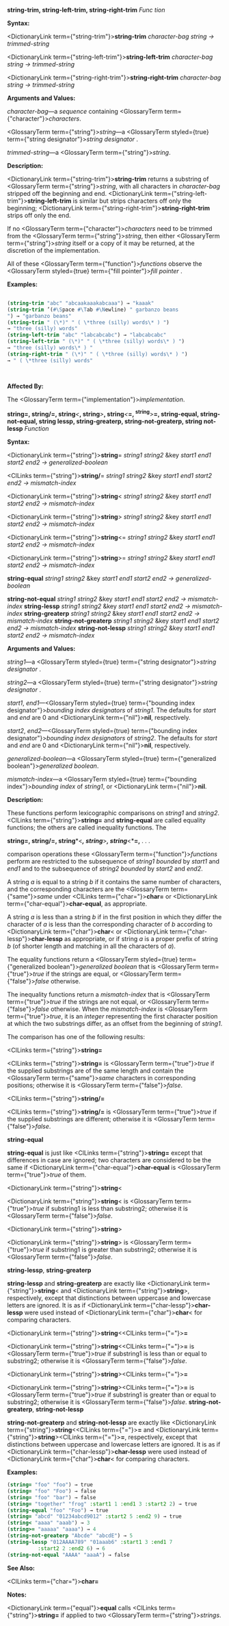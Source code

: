 **string-trim, string-left-trim, string-right-trim** *Func tion* 



**Syntax:** 



<DictionaryLink  term={"string-trim"}><b>string-trim</b></DictionaryLink> *character-bag string → trimmed-string* 



<DictionaryLink  term={"string-left-trim"}><b>string-left-trim</b></DictionaryLink> *character-bag string → trimmed-string* 



<DictionaryLink  term={"string-right-trim"}><b>string-right-trim</b></DictionaryLink> *character-bag string → trimmed-string* 



**Arguments and Values:** 



*character-bag*—a *sequence* containing <GlossaryTerm  term={"character"}><i>characters</i></GlossaryTerm>. 



<GlossaryTerm  term={"string"}><i>string</i></GlossaryTerm>—a <GlossaryTerm styled={true} term={"string designator"}><i>string designator</i></GlossaryTerm> . 



*trimmed-string*—a <GlossaryTerm  term={"string"}><i>string</i></GlossaryTerm>. 



**Description:** 



<DictionaryLink  term={"string-trim"}><b>string-trim</b></DictionaryLink> returns a substring of <GlossaryTerm  term={"string"}><i>string</i></GlossaryTerm>, with all characters in *character-bag* stripped off the beginning and end. <DictionaryLink  term={"string-left-trim"}><b>string-left-trim</b></DictionaryLink> is similar but strips characters off only the beginning; <DictionaryLink  term={"string-right-trim"}><b>string-right-trim</b></DictionaryLink> strips off only the end. 



If no <GlossaryTerm  term={"character"}><i>characters</i></GlossaryTerm> need to be trimmed from the <GlossaryTerm  term={"string"}><i>string</i></GlossaryTerm>, then either <GlossaryTerm  term={"string"}><i>string</i></GlossaryTerm> itself or a copy of it may be returned, at the discretion of the implementation. 



All of these <GlossaryTerm  term={"function"}><i>functions</i></GlossaryTerm> observe the <GlossaryTerm styled={true} term={"fill pointer"}><i>fill pointer</i></GlossaryTerm> . 



**Examples:**
```lisp
 
(string-trim "abc" "abcaakaaakabcaaa") → "kaaak" 
(string-trim ’(#\Space #\Tab #\Newline) " garbanzo beans 
") → "garbanzo beans" 
(string-trim " (\*)" " ( \*three (silly) words\* ) ") 
→ "three (silly) words" 
(string-left-trim "abc" "labcabcabc") → "labcabcabc" 
(string-left-trim " (\*)" " ( \*three (silly) words\* ) ") 
→ "three (silly) words\* ) " 
(string-right-trim " (\*)" " ( \*three (silly) words\* ) ") 
→ " ( \*three (silly) words" 
 
 
```
**Affected By:** 



The <GlossaryTerm  term={"implementation"}><i>implementation</i></GlossaryTerm>. 



<b>string=, string/=, string</b><i>&lt;</i><b>, string</b><i>&gt;</i><b>, string</b><i>&lt;</i><b>=, <sup>string</sup></b>&gt;<b>=, string-equal, string-not-equal, string lessp, string-greaterp, string-not-greaterp, string not-lessp</b> <i>Function</i> 



**Syntax:** 



<DictionaryLink  term={"string"}><b>string</b></DictionaryLink>= *string1 string2* &amp;key *start1 end1 start2 end2 → generalized-boolean* 



<ClLinks  term={"string"}><b>string/</b></ClLinks>= *string1 string2* &amp;key *start1 end1 start2 end2 → mismatch-index* 



<DictionaryLink  term={"string"}><b>string</b></DictionaryLink>&lt; *string1 string2* &amp;key *start1 end1 start2 end2 → mismatch-index* 



<DictionaryLink  term={"string"}><b>string</b></DictionaryLink>&gt; *string1 string2* &amp;key *start1 end1 start2 end2 → mismatch-index* 



<DictionaryLink  term={"string"}><b>string</b></DictionaryLink>&lt;= *string1 string2* &amp;key *start1 end1 start2 end2 → mismatch-index* 



<DictionaryLink  term={"string"}><b>string</b></DictionaryLink>&gt;= *string1 string2* &amp;key *start1 end1 start2 end2 → mismatch-index* 



**string-equal** *string1 string2* &amp;key *start1 end1 start2 end2 → generalized-boolean* 



**string-not-equal** *string1 string2* &amp;key *start1 end1 start2 end2 → mismatch-index* **string-lessp** *string1 string2* &amp;key *start1 end1 start2 end2 → mismatch-index* **string-greaterp** *string1 string2* &amp;key *start1 end1 start2 end2 → mismatch-index* **string-not-greaterp** *string1 string2* &amp;key *start1 end1 start2 end2 → mismatch-index* **string-not-lessp** *string1 string2* &amp;key *start1 end1 start2 end2 → mismatch-index* 



**Arguments and Values:** 



*string1*—a <GlossaryTerm styled={true} term={"string designator"}><i>string designator</i></GlossaryTerm> . 



*string2*—a <GlossaryTerm styled={true} term={"string designator"}><i>string designator</i></GlossaryTerm> . 



*start1*, *end1*—<GlossaryTerm styled={true} term={"bounding index designator"}><i>bounding index designators</i></GlossaryTerm> of *string1*. The defaults for *start* and *end* are 0 and <DictionaryLink  term={"nil"}><b>nil</b></DictionaryLink>, respectively. 



*start2*, *end2*—<GlossaryTerm styled={true} term={"bounding index designator"}><i>bounding index designators</i></GlossaryTerm> of *string2*. The defaults for *start* and *end* are 0 and <DictionaryLink  term={"nil"}><b>nil</b></DictionaryLink>, respectively. 



*generalized-boolean*—a <GlossaryTerm styled={true} term={"generalized boolean"}><i>generalized boolean</i></GlossaryTerm>. 



*mismatch-index*—a <GlossaryTerm styled={true} term={"bounding index"}><i>bounding index</i></GlossaryTerm> of *string1*, or <DictionaryLink  term={"nil"}><b>nil</b></DictionaryLink>. 



**Description:** 



These functions perform lexicographic comparisons on *string1* and *string2*. <ClLinks  term={"string"}><b>string=</b></ClLinks> and **string-equal** are called equality functions; the others are called inequality functions. The 







 



 



**string=, string/=, string***&lt;***, string***&gt;***, string***&lt;***=,** *. . .* 



comparison operations these <GlossaryTerm  term={"function"}><i>functions</i></GlossaryTerm> perform are restricted to the subsequence of *string1 bounded* by *start1* and *end1* and to the subsequence of *string2 bounded* by *start2* and *end2*. 



A string *a* is equal to a string *b* if it contains the same number of characters, and the corresponding characters are the <GlossaryTerm  term={"same"}><i>same</i></GlossaryTerm> under <ClLinks  term={"char="}><b>char=</b></ClLinks> or <DictionaryLink  term={"char-equal"}><b>char-equal</b></DictionaryLink>, as appropriate. 



A string *a* is less than a string *b* if in the first position in which they differ the character of *a* is less than the corresponding character of *b* according to <DictionaryLink  term={"char"}><b>char</b></DictionaryLink>&lt; or <DictionaryLink  term={"char-lessp"}><b>char-lessp</b></DictionaryLink> as appropriate, or if string *a* is a proper prefix of string *b* (of shorter length and matching in all the characters of *a*). 



The equality functions return a <GlossaryTerm styled={true} term={"generalized boolean"}><i>generalized boolean</i></GlossaryTerm> that is <GlossaryTerm  term={"true"}><i>true</i></GlossaryTerm> if the strings are equal, or <GlossaryTerm  term={"false"}><i>false</i></GlossaryTerm> otherwise. 



The inequality functions return a *mismatch-index* that is <GlossaryTerm  term={"true"}><i>true</i></GlossaryTerm> if the strings are not equal, or <GlossaryTerm  term={"false"}><i>false</i></GlossaryTerm> otherwise. When the *mismatch-index* is <GlossaryTerm  term={"true"}><i>true</i></GlossaryTerm>, it is an *integer* representing the first character position at which the two substrings differ, as an offset from the beginning of *string1*. 



The comparison has one of the following results: 



<ClLinks  term={"string"}><b>string=</b></ClLinks> 



<ClLinks  term={"string"}><b>string=</b></ClLinks> is <GlossaryTerm  term={"true"}><i>true</i></GlossaryTerm> if the supplied substrings are of the same length and contain the <GlossaryTerm  term={"same"}><i>same</i></GlossaryTerm> characters in corresponding positions; otherwise it is <GlossaryTerm  term={"false"}><i>false</i></GlossaryTerm>. 



<ClLinks  term={"string"}><b>string/=</b></ClLinks> 



<ClLinks  term={"string"}><b>string/=</b></ClLinks> is <GlossaryTerm  term={"true"}><i>true</i></GlossaryTerm> if the supplied substrings are different; otherwise it is <GlossaryTerm  term={"false"}><i>false</i></GlossaryTerm>. 



**string-equal** 



**string-equal** is just like <ClLinks  term={"string"}><b>string=</b></ClLinks> except that differences in case are ignored; two characters are considered to be the same if <DictionaryLink  term={"char-equal"}><b>char-equal</b></DictionaryLink> is <GlossaryTerm  term={"true"}><i>true</i></GlossaryTerm> of them. 



<DictionaryLink  term={"string"}><b>string</b></DictionaryLink>&lt; 



<DictionaryLink  term={"string"}><b>string</b></DictionaryLink>&lt; is <GlossaryTerm  term={"true"}><i>true</i></GlossaryTerm> if substring1 is less than substring2; otherwise it is <GlossaryTerm  term={"false"}><i>false</i></GlossaryTerm>. 



<DictionaryLink  term={"string"}><b>string</b></DictionaryLink>&gt; 



<DictionaryLink  term={"string"}><b>string</b></DictionaryLink>&gt; is <GlossaryTerm  term={"true"}><i>true</i></GlossaryTerm> if substring1 is greater than substring2; otherwise it is <GlossaryTerm  term={"false"}><i>false</i></GlossaryTerm>. 



**string-lessp**, **string-greaterp** 



**string-lessp** and **string-greaterp** are exactly like <DictionaryLink  term={"string"}><b>string</b></DictionaryLink>&lt; and <DictionaryLink  term={"string"}><b>string</b></DictionaryLink>&gt;, respectively, except that distinctions between uppercase and lowercase letters are ignored. It is as if <DictionaryLink  term={"char-lessp"}><b>char-lessp</b></DictionaryLink> were used instead of <DictionaryLink  term={"char"}><b>char</b></DictionaryLink>&lt; for comparing characters. 



<DictionaryLink  term={"string"}><b>string</b></DictionaryLink>&lt;<ClLinks  term={"="}><b>=</b></ClLinks> 



<DictionaryLink  term={"string"}><b>string</b></DictionaryLink>&lt;<ClLinks  term={"="}><b>=</b></ClLinks> is <GlossaryTerm  term={"true"}><i>true</i></GlossaryTerm> if substring1 is less than or equal to substring2; otherwise it is <GlossaryTerm  term={"false"}><i>false</i></GlossaryTerm>. 



 



 



<DictionaryLink  term={"string"}><b>string</b></DictionaryLink>&gt;<ClLinks  term={"="}><b>=</b></ClLinks> 



<DictionaryLink  term={"string"}><b>string</b></DictionaryLink>&gt;<ClLinks  term={"="}><b>=</b></ClLinks> is <GlossaryTerm  term={"true"}><i>true</i></GlossaryTerm> if substring1 is greater than or equal to substring2; otherwise it is <GlossaryTerm  term={"false"}><i>false</i></GlossaryTerm>. **string-not-greaterp**, **string-not-lessp** 



**string-not-greaterp** and **string-not-lessp** are exactly like <DictionaryLink  term={"string"}><b>string</b></DictionaryLink>&lt;<ClLinks  term={"="}><b>=</b></ClLinks> and <DictionaryLink  term={"string"}><b>string</b></DictionaryLink>&gt;<ClLinks  term={"="}><b>=</b></ClLinks>, respectively, except that distinctions between uppercase and lowercase letters are ignored. It is as if <DictionaryLink  term={"char-lessp"}><b>char-lessp</b></DictionaryLink> were used instead of <DictionaryLink  term={"char"}><b>char</b></DictionaryLink>&lt; for comparing characters. 



**Examples:**
```lisp
(string= "foo" "foo") → true 
(string= "foo" "Foo") → false 
(string= "foo" "bar") → false 
(string= "together" "frog" :start1 1 :end1 3 :start2 2) → true 
(string-equal "foo" "Foo") → true 
(string= "abcd" "01234abcd9012" :start2 5 :end2 9) → true 
(string< "aaaa" "aaab") → 3 
(string>= "aaaaa" "aaaa") → 4 
(string-not-greaterp "Abcde" "abcdE") → 5 
(string-lessp "012AAAA789" "01aaab6" :start1 3 :end1 7 
	      :start2 2 :end2 6) → 6 
(string-not-equal "AAAA" "aaaA") → false 
```
**See Also:** 



<ClLinks  term={"char="}><b>char=</b></ClLinks> 



**Notes:** 



<DictionaryLink  term={"equal"}><b>equal</b></DictionaryLink> calls <ClLinks  term={"string"}><b>string=</b></ClLinks> if applied to two <GlossaryTerm  term={"string"}><i>strings</i></GlossaryTerm>. 



